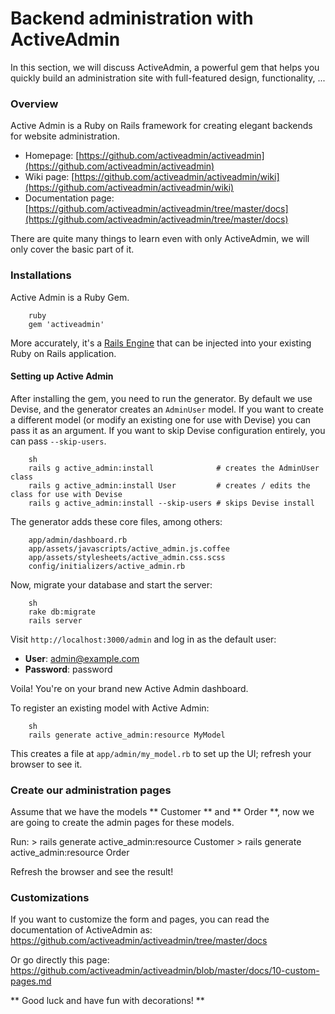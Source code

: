 # Backend administration with ActiveAdmin

In this section, we will discuss ActiveAdmin, a powerful gem that helps you quickly build an administration site with
full-featured design, functionality, ...

### Overview

Active Admin is a Ruby on Rails framework for creating elegant backends for website administration.

- Homepage: [https://github.com/activeadmin/activeadmin](https://github.com/activeadmin/activeadmin)
- Wiki page: [https://github.com/activeadmin/activeadmin/wiki](https://github.com/activeadmin/activeadmin/wiki)
- Documentation page: [https://github.com/activeadmin/activeadmin/tree/master/docs](https://github.com/activeadmin/activeadmin/tree/master/docs)

There are quite many things to learn even with only ActiveAdmin, we will only cover the basic part of it.

### Installations

Active Admin is a Ruby Gem.

        ruby
        gem 'activeadmin'

More accurately, it's a [Rails Engine](http://guides.rubyonrails.org/engines.html)
that can be injected into your existing Ruby on Rails application.

#### Setting up Active Admin

After installing the gem, you need to run the generator. By default we use Devise, and
the generator creates an `AdminUser` model. If you want to create a different model
(or modify an existing one for use with Devise) you can pass it as an argument.
If you want to skip Devise configuration entirely, you can pass `--skip-users`.

        sh
        rails g active_admin:install              # creates the AdminUser class
        rails g active_admin:install User         # creates / edits the class for use with Devise
        rails g active_admin:install --skip-users # skips Devise install

The generator adds these core files, among others:

        app/admin/dashboard.rb
        app/assets/javascripts/active_admin.js.coffee
        app/assets/stylesheets/active_admin.css.scss
        config/initializers/active_admin.rb

Now, migrate your database and start the server:

        sh
        rake db:migrate
        rails server

Visit `http://localhost:3000/admin` and log in as the default user:

* __User__: admin@example.com
* __Password__: password

Voila! You're on your brand new Active Admin dashboard.

To register an existing model with Active Admin:

        sh
        rails generate active_admin:resource MyModel

This creates a file at `app/admin/my_model.rb` to set up the UI; refresh your browser to see it.

### Create our administration pages

Assume that we have the models ** Customer ** and ** Order **, now we are going to create the admin pages for these models.

Run:
        > rails generate active_admin:resource Customer
        > rails generate active_admin:resource Order

Refresh the browser and see the result!

### Customizations

If you want to customize the form and pages, you can read the documentation of ActiveAdmin as:
        https://github.com/activeadmin/activeadmin/tree/master/docs

Or go directly this page:
        https://github.com/activeadmin/activeadmin/blob/master/docs/10-custom-pages.md

** Good luck and have fun with decorations! **